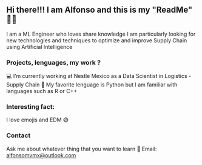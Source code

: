 ## Hi there!!! I am Alfonso and this is my "ReadMe" ✌🏻

I am a ML Engineer who loves share knowledge 
I am particularly looking for new technologies and techniques to optimize and improve Supply Chain using Artificial Intelligence

### Projects, lenguages, my work ?

💻 I’m currently working at Nestle Mexico as a Data Scientist in Logistics - Supply Chain 
🐍 My favorite lenguage is Python but I am familiar with languages such as R or C++ 

### Interesting fact:

I love emojis and EDM 😅

### Contact

Ask me about whatever thing that you want to learn 
📧 Email: alfonsomvmx@outlook.com
